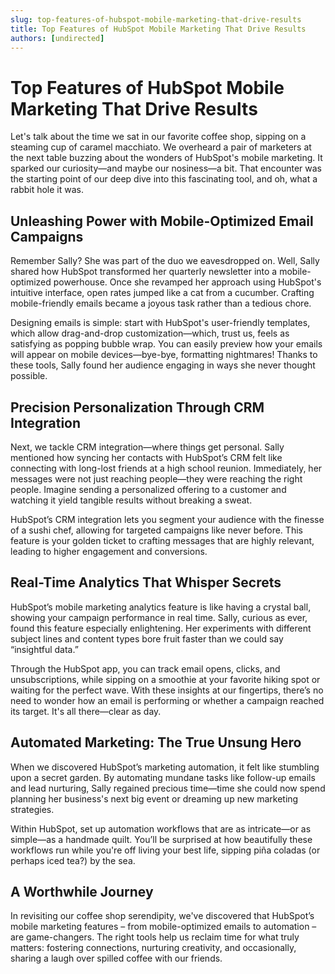 ```yaml
---
slug: top-features-of-hubspot-mobile-marketing-that-drive-results
title: Top Features of HubSpot Mobile Marketing That Drive Results
authors: [undirected]
---
```


# Top Features of HubSpot Mobile Marketing That Drive Results

Let's talk about the time we sat in our favorite coffee shop, sipping on a steaming cup of caramel macchiato. We overheard a pair of marketers at the next table buzzing about the wonders of HubSpot's mobile marketing. It sparked our curiosity—and maybe our nosiness—a bit. That encounter was the starting point of our deep dive into this fascinating tool, and oh, what a rabbit hole it was. 

## Unleashing Power with Mobile-Optimized Email Campaigns

Remember Sally? She was part of the duo we eavesdropped on. Well, Sally shared how HubSpot transformed her quarterly newsletter into a mobile-optimized powerhouse. Once she revamped her approach using HubSpot's intuitive interface, open rates jumped like a cat from a cucumber. Crafting mobile-friendly emails became a joyous task rather than a tedious chore. 

Designing emails is simple: start with HubSpot's user-friendly templates, which allow drag-and-drop customization—which, trust us, feels as satisfying as popping bubble wrap. You can easily preview how your emails will appear on mobile devices—bye-bye, formatting nightmares! Thanks to these tools, Sally found her audience engaging in ways she never thought possible.   

## Precision Personalization Through CRM Integration

Next, we tackle CRM integration—where things get personal. Sally mentioned how syncing her contacts with HubSpot’s CRM felt like connecting with long-lost friends at a high school reunion. Immediately, her messages were not just reaching people—they were reaching the right people. Imagine sending a personalized offering to a customer and watching it yield tangible results without breaking a sweat.

HubSpot’s CRM integration lets you segment your audience with the finesse of a sushi chef, allowing for targeted campaigns like never before. This feature is your golden ticket to crafting messages that are highly relevant, leading to higher engagement and conversions.

## Real-Time Analytics That Whisper Secrets

HubSpot’s mobile marketing analytics feature is like having a crystal ball, showing your campaign performance in real time. Sally, curious as ever, found this feature especially enlightening. Her experiments with different subject lines and content types bore fruit faster than we could say “insightful data.”

Through the HubSpot app, you can track email opens, clicks, and unsubscriptions, while sipping on a smoothie at your favorite hiking spot or waiting for the perfect wave. With these insights at our fingertips, there’s no need to wonder how an email is performing or whether a campaign reached its target. It's all there—clear as day.

## Automated Marketing: The True Unsung Hero

When we discovered HubSpot’s marketing automation, it felt like stumbling upon a secret garden. By automating mundane tasks like follow-up emails and lead nurturing, Sally regained precious time—time she could now spend planning her business's next big event or dreaming up new marketing strategies.   

Within HubSpot, set up automation workflows that are as intricate—or as simple—as a handmade quilt. You’ll be surprised at how beautifully these workflows run while you're off living your best life, sipping piña coladas (or perhaps iced tea?) by the sea.

## A Worthwhile Journey

In revisiting our coffee shop serendipity, we've discovered that HubSpot’s mobile marketing features – from mobile-optimized emails to automation – are game-changers. The right tools help us reclaim time for what truly matters: fostering connections, nurturing creativity, and occasionally, sharing a laugh over spilled coffee with our friends.